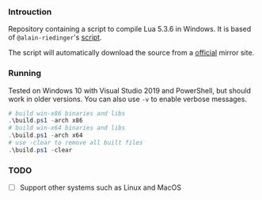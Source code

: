 ### Introuction

Repository containing a script to compile Lua 5.3.6 in Windows. It is based of `@alain-riedinger`'s [script](https://github.com/alain-riedinger/lua53/blob/master/src/Build-lua.cmd).

The script will automatically download the source from a [official](http://luabinaries.sourceforge.net/download.html) mirror site.

### Running

Tested on Windows 10 with Visual Studio 2019 and PowerShell, but should work in older versions. You can also use `-v` to enable verbose messages.

```powershell
# build win-x86 binaries and libs
.\build.ps1 -arch x86
# build win-x64 binaries and libs
.\build.ps1 -arch x64
# use -clear to remove all built files
.\build.ps1 -clear
```

### TODO

- [ ] Support other systems such as Linux and MacOS